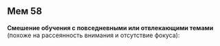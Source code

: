 ## Мем 58

**Смешение обучения с повседневными или отвлекающими темами** (похоже на рассеянность внимания и отсутствие фокуса):